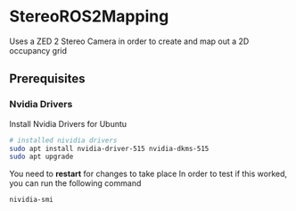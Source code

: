 # StereoROS2Mapping
Uses a ZED 2 Stereo Camera in order to create and map out a 2D occupancy grid




## Prerequisites
### Nvidia Drivers
Install Nvidia Drivers for Ubuntu
```bash
# installed nividia drivers
sudo apt install nvidia-driver-515 nvidia-dkms-515
sudo apt upgrade
```
You need to **restart** for changes to take place
In order to test if this worked, you can run the following command
```bash
nividia-smi
```
